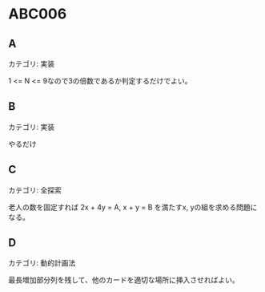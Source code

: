 # ABC006

## A
カテゴリ: 実装

1 <= N <= 9なので3の倍数であるか判定するだけでよい。

## B
カテゴリ: 実装

やるだけ

## C
カテゴリ: 全探索

老人の数を固定すれば 2x + 4y = A, x + y = B を満たすx, yの組を求める問題になる。

## D
カテゴリ: 動的計画法

最長増加部分列を残して、他のカードを適切な場所に挿入させればよい。
